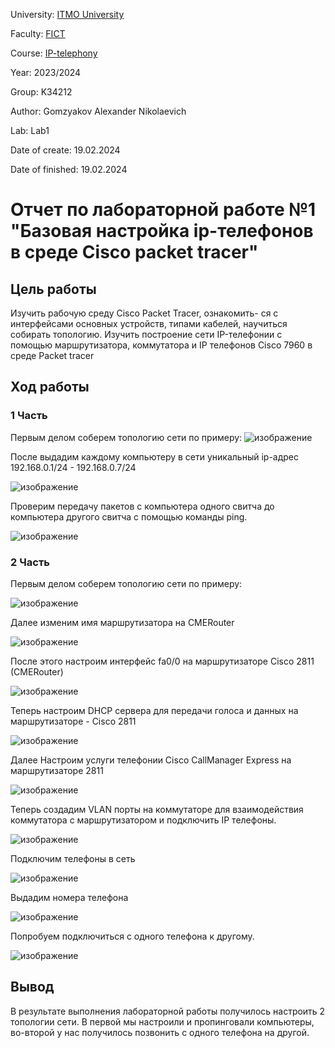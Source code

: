 University: [ITMO University](https://itmo.ru/ru/)

Faculty: [FICT](https://fict.itmo.ru)

Course: [IP-telephony](https://github.com/itmo-ict-faculty/ip-telephony)

Year: 2023/2024

Group: K34212

Author: Gomzyakov Alexander Nikolaevich

Lab: Lab1

Date of create: 19.02.2024

Date of finished: 19.02.2024

# Отчет по лабораторной работе №1 "Базовая настройка ip-телефонов в среде Сisco packet tracer" #

## Цель работы ##
Изучить рабочую среду Cisco Packet Tracer, ознакомить- ся с интерфейсами основных устройств, типами кабелей, научиться собирать топологию. Изучить построение сети IP-телефонии с помощью маршрутизатора, коммутатора и IP телефонов Cisco 7960 в среде Packet tracer

## Ход работы ##

### 1 Часть ###

Первым делом соберем топологию сети по примеру:
![изображение](https://github.com/fiji6479/2023_2024-ip-telephony-k34212-Gomzyakov-Alexander/assets/71012423/0cc8f86f-c5a7-4e52-9a5e-2b00f56c3ff6)

После выдадим каждому компьютеру в сети уникальный ip-адрес 192.168.0.1/24 - 192.168.0.7/24

![изображение](https://github.com/fiji6479/2023_2024-ip-telephony-k34212-Gomzyakov-Alexander/assets/71012423/09e2797f-61ad-46f8-a73a-ce6035bda898)

Проверим передачу пакетов с компьютера одного свитча до компьютера другого свитча с помощью команды ping.

![изображение](https://github.com/fiji6479/2023_2024-ip-telephony-k34212-Gomzyakov-Alexander/assets/71012423/95eb8522-af2f-4f50-8059-396e3c5663d7)

### 2 Часть ###

Первым делом соберем топологию сети по примеру:

![изображение](https://github.com/fiji6479/2023_2024-ip-telephony-k34212-Gomzyakov-Alexander/assets/71012423/302b90ec-8c21-4768-a5a8-43a7c7a81d1b)

Далее изменим имя маршрутизатора на CMERouter

![изображение](https://github.com/fiji6479/2023_2024-ip-telephony-k34212-Gomzyakov-Alexander/assets/71012423/705dfb81-42c6-4f5b-b66f-30f24cb14a8b)

После этого настроим интерфейс fa0/0 на маршрутизаторе Cisco 2811 (CMERouter)

![изображение](https://github.com/fiji6479/2023_2024-ip-telephony-k34212-Gomzyakov-Alexander/assets/71012423/cd1175a6-d907-49ca-bdb6-93823cd3d208)

Теперь настроим DHCP сервера для передачи голоса и данных на маршрутизаторе - Cisco 2811

![изображение](https://github.com/fiji6479/2023_2024-ip-telephony-k34212-Gomzyakov-Alexander/assets/71012423/c915d798-13ef-4c2e-bc24-f6423edc3c94)

Далее Настроим услуги телефонии Cisco CallManager Express на маршрутизаторе 2811

![изображение](https://github.com/fiji6479/2023_2024-ip-telephony-k34212-Gomzyakov-Alexander/assets/71012423/a249bf2d-3f2e-4ae3-8559-d29da98855f0)

Теперь создадим VLAN порты на коммутаторе для взаимодействия коммутатора с маршрутизатором и подключить IP телефоны.

![изображение](https://github.com/fiji6479/2023_2024-ip-telephony-k34212-Gomzyakov-Alexander/assets/71012423/b22c6691-a603-4aa7-b3f5-ebe0f19b4398)

Подключим телефоны в сеть

![изображение](https://github.com/fiji6479/2023_2024-ip-telephony-k34212-Gomzyakov-Alexander/assets/71012423/5e27581e-303c-4e56-91a4-cd20a061c8f6)

Выдадим номера телефона 

![изображение](https://github.com/fiji6479/2023_2024-ip-telephony-k34212-Gomzyakov-Alexander/assets/71012423/71f11363-bb71-42f0-87be-98715f724f20)

Попробуем подключиться с одного телефона к другому.

![изображение](https://github.com/fiji6479/2023_2024-ip-telephony-k34212-Gomzyakov-Alexander/assets/71012423/686d481f-f82a-43ca-b04d-e3ac52f6ea44)

## Вывод ##
В результате выполнения лабораторной работы получилось настроить 2 топологии сети. В первой мы настроили и пропинговали компьютеры, во-второй у нас получилось позвонить с одного телефона на другой. 



